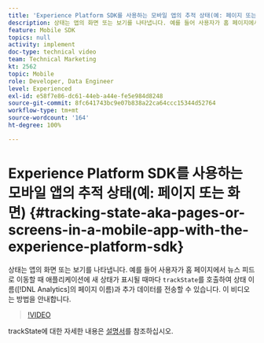 ```yaml
---
title: 'Experience Platform SDK를 사용하는 모바일 앱의 추적 상태(예: 페이지 또는 화면)'
description: 상태는 앱의 화면 또는 보기를 나타냅니다. 예를 들어 사용자가 홈 페이지에서 뉴스 피드로 이동할 때 애플리케이션에 새 상태가 표시될 때마다 “trackState”를 호출하여 상태 이름(Analytics의 페이지 이름)과 추가 데이터를 전송할 수 있습니다. 이 비디오는 방법을 안내합니다.
feature: Mobile SDK
topics: null
activity: implement
doc-type: technical video
team: Technical Marketing
kt: 2562
topic: Mobile
role: Developer, Data Engineer
level: Experienced
exl-id: e58f7e86-dc61-44eb-a44e-fe5e984d8248
source-git-commit: 8fc641743bc9e07b838a22ca64ccc15344d52764
workflow-type: tm+mt
source-wordcount: '164'
ht-degree: 100%

---
```


# Experience Platform SDK를 사용하는 모바일 앱의 추적 상태(예: 페이지 또는 화면) {#tracking-state-aka-pages-or-screens-in-a-mobile-app-with-the-experience-platform-sdk}

상태는 앱의 화면 또는 보기를 나타냅니다. 예를 들어 사용자가 홈 페이지에서 뉴스 피드로 이동할 때 애플리케이션에 새 상태가 표시될 때마다 `trackState`를 호출하여 상태 이름([!DNL Analytics]의 페이지 이름)과 추가 데이터를 전송할 수 있습니다. 이 비디오는 방법을 안내합니다.

>[!VIDEO](https://video.tv.adobe.com/v/26260/?quality=12&learn=on)

trackState에 대한 자세한 내용은 [설명서](https://aep-sdks.gitbook.io/docs/using-mobile-extensions/mobile-core/configuration-reference/mobile-core-api-reference)를 참조하십시오.
